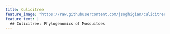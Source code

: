 ```yaml
---
title: Culicitree
feature_image: "https://raw.githubusercontent.com/jsoghigian/culicitree/gh-pages/culicitree_background.jpg"
feature_text: |
  ## Culicitree: Phylogenomics of Mosquitoes
---
```



